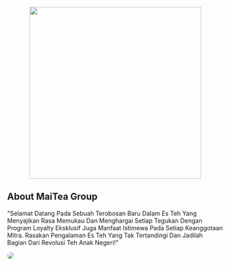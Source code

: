 <p align="center"><a href="https://order.tokoseru.com/" target="_blank"><img src="https://order.tokoseru.com/assets/images/maitea_nusantara_landing.png" width="400"></a></p>

## About MaiTea Group

"Selamat Datang Pada Sebuah Terobosan Baru Dalam Es Teh Yang Menyajikan Rasa Memukau Dan Menghargai Setiap Tegukan Dengan Program Loyalty Eksklusif Juga Manfaat Istimewa Pada Setiap Keanggotaan Mitra. Rasakan Pengalaman Es Teh Yang Tak Tertandingi Dan Jadilah Bagian Dari Revolusi Teh Anak Negeri!"

<img style="border-radius: 8px;" src="https://order.tokoseru.com/assets/images/bg_mobile_1.png"> 
